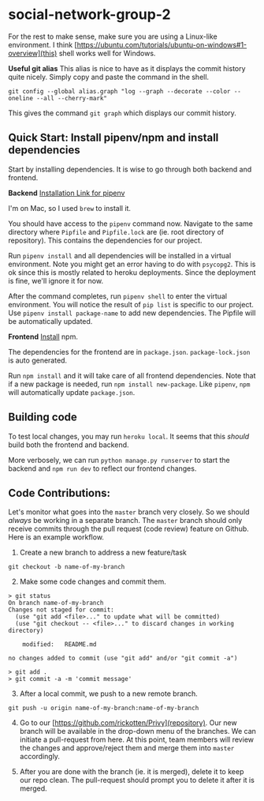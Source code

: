 # social-network-group-2

For the rest to make sense, make sure you are using a Linux-like environment. I think [https://ubuntu.com/tutorials/ubuntu-on-windows#1-overview](this) shell works well for Windows.

**Useful git alias**
This alias is nice to have as it displays the commit history quite nicely. Simply copy and paste the command in the shell.

```
git config --global alias.graph "log --graph --decorate --color --oneline --all --cherry-mark"
```

This gives the command `git graph` which displays our commit history.

## Quick Start: Install pipenv/npm and install dependencies

Start by installing dependencies. It is wise to go through both backend and frontend.

**Backend**
[Installation Link for pipenv](https://pypi.org/project/pipenv/)

I'm on Mac, so I used `brew` to install it.

You should have access to the `pipenv` command now. Navigate to the same directory where `Pipfile` and `Pipfile.lock` are (ie. root directory of repository). This contains the dependencies for our project.

Run `pipenv install` and all dependencies will be installed in a virtual environment. Note you might get an error having to do with `psycopg2`. This is ok since this is mostly related to heroku deployments. Since the deployment is fine, we'll ignore it for now.

After the command completes, run `pipenv shell` to enter the virtual environment. You will notice the result of `pip list` is specific to our project. Use `pipenv install package-name` to add new dependencies. The Pipfile will be automatically updated.

**Frontend**
[Install](https://www.npmjs.com/get-npm) npm.

The dependencies for the frontend are in `package.json`. `package-lock.json` is auto generated.

Run `npm install` and it will take care of all frontend dependencies. Note that if a new package is needed, run `npm install new-package`. Like `pipenv`, `npm` will automatically update `package.json`.

## Building code

To test local changes, you may run `heroku local`. It seems that this _should_ build both the frontend and backend.

More verbosely, we can run `python manage.py runserver` to start the backend and `npm run dev` to reflect our frontend changes.

## Code Contributions:

Let's monitor what goes into the `master` branch very closely. So we should _always_ be working in a separate branch. The `master` branch should only receive commits through the pull request (code review) feature on Github. Here is an example workflow.

1. Create a new branch to address a new feature/task

```
git checkout -b name-of-my-branch
```

2. Make some code changes and commit them.

```
> git status
On branch name-of-my-branch
Changes not staged for commit:
  (use "git add <file>..." to update what will be committed)
  (use "git checkout -- <file>..." to discard changes in working directory)

	modified:   README.md

no changes added to commit (use "git add" and/or "git commit -a")

> git add .
> git commit -a -m 'commit message'
```

3. After a local commit, we push to a new remote branch.

```
git push -u origin name-of-my-branch:name-of-my-branch
```

4. Go to our [https://github.com/rickotten/Privy](repository). Our new branch will be available in the drop-down menu of the branches. We can initiate a pull-request from here. At this point, team members will review the changes and approve/reject them and merge them into `master` accordingly.

5. After you are done with the branch (ie. it is merged), delete it to keep our repo clean. The pull-request should prompt you to delete it after it is merged.
